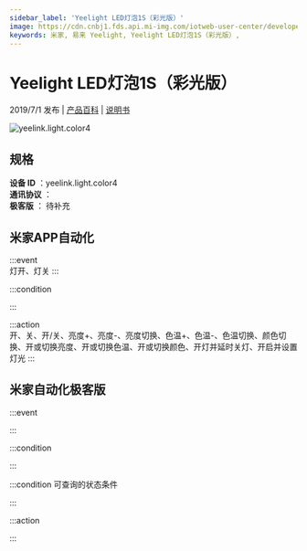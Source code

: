 ```yaml
---
sidebar_label: 'Yeelight LED灯泡1S（彩光版）'
image: https://cdn.cnbj1.fds.api.mi-img.com/iotweb-user-center/developer_1679047613126Cn6PmJaN.png?GalaxyAccessKeyId=AKVGLQWBOVIRQ3XLEW&Expires=9223372036854775807&Signature=Sh+5rAm1ZUJ0aiXp3a5IXUSDwik=
keywords: 米家, 易来 Yeelight, Yeelight LED灯泡1S（彩光版）, 
---
```

# Yeelight LED灯泡1S（彩光版）

2019/7/1 发布 | [产品百科](https://home.mi.com/webapp/content/baike/product/index.html?model=yeelink.light.color4/) | [说明书](https://home.mi.com/views/introduction.html?model=yeelink.light.color4&region=cn)

![yeelink.light.color4](https://cdn.cnbj1.fds.api.mi-img.com/iotweb-user-center/developer_1679047613126Cn6PmJaN.png?GalaxyAccessKeyId=AKVGLQWBOVIRQ3XLEW&Expires=9223372036854775807&Signature=Sh+5rAm1ZUJ0aiXp3a5IXUSDwik=)

## 规格  
> 
**设备 ID** ：yeelink.light.color4  
**通讯协议** ：  
**极客版**  ： 待补充 


## 米家APP自动化  

:::event  
灯开、灯关
:::

:::condition  

:::

:::action   
开、关、开/关、亮度+、亮度-、亮度切换、色温+、色温-、色温切换、颜色切换、开或切换亮度、开或切换色温、开或切换颜色、开灯并延时关灯、开启并设置灯光
:::

## 米家自动化极客版  

:::event  

:::

:::condition  

:::

:::condition 可查询的状态条件  

:::

:::action  

:::

        

